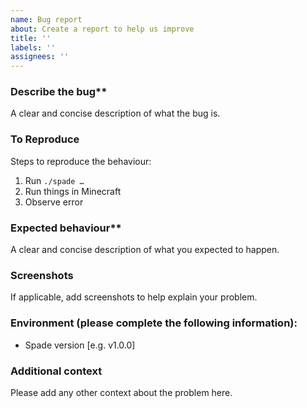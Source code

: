 ```yaml
---
name: Bug report
about: Create a report to help us improve
title: ''
labels: ''
assignees: ''
---
```


### Describe the bug**

A clear and concise description of what the bug is.

### To Reproduce

Steps to reproduce the behaviour:

1. Run `./spade …`
2. Run things in Minecraft
3. Observe error

### Expected behaviour**

A clear and concise description of what you expected to happen.

### Screenshots

If applicable, add screenshots to help explain your problem.

### Environment (please complete the following information):

- Spade version [e.g. v1.0.0]

### Additional context

Please add any other context about the problem here.
